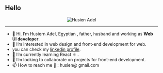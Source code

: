 Hello 
---

  

<p align="center">

<img src="https://iili.io/0LZaOx.png" alt="Husien Adel" />
</p>
  


---
- 👋 Hi, I’m Husiern Adel, Egyptian  , father, husband and working as **Web UI developer**.
- 👀 I’m interested in web design and front-end development for web.
- you can check my [linkedin profile](https://linkedin.com/in/husien).
- 🌱 I’m currently learning React ⚛️ .
- 💞️ I’m looking to collaborate on projects for front-end development. 
- 📫 How to reach me  📧 : husien@ gmail.com 

<!---
7usien/7usien is a ✨ special ✨ repository because its `README.md` (this file) appears on your GitHub profile.
You can click the Preview link to take a look at your changes.
--->
